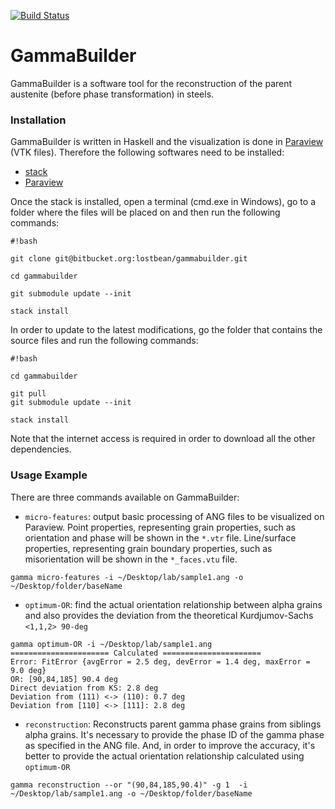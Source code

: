 [![Build Status](https://travis-ci.org/lostbean/gammabuilder.svg?branch=master)](https://travis-ci.org/lostbean/gammabuilder)

# GammaBuilder #

GammaBuilder is a software tool for the reconstruction of the parent austenite (before phase transformation) in steels.

### Installation ###

GammaBuilder is written in Haskell and the visualization is done in [Paraview](http://www.paraview.org/) (VTK files). Therefore the following softwares need to be installed:

* [stack](http://docs.haskellstack.org/en/stable/install_and_upgrade/#installupgrade)
* [Paraview](http://www.paraview.org/download/)

Once the stack is installed, open a terminal (cmd.exe in Windows), go to a folder where the files will be placed on and then run the following commands:

```
#!bash

git clone git@bitbucket.org:lostbean/gammabuilder.git

cd gammabuilder

git submodule update --init

stack install

```

In order to update to the latest modifications, go the folder that contains the source files and run the following commands:

```
#!bash

cd gammabuilder

git pull
git submodule update --init

stack install

```

Note that the internet access is required in order to download all the other dependencies.


### Usage Example ###

There are three commands available on GammaBuilder:

- `micro-features`: output basic processing of ANG files to be visualized on Paraview. Point properties, representing grain properties, such as orientation and phase will be shown in the `*.vtr` file. Line/surface properties, representing grain boundary properties, such as misorientation will be shown in the `*_faces.vtu` file.
```
gamma micro-features -i ~/Desktop/lab/sample1.ang -o ~/Desktop/folder/baseName
```

- `optimum-OR`: find the actual orientation relationship between alpha grains and also provides the deviation from the theoretical Kurdjumov-Sachs `<1,1,2> 90-deg`
```
gamma optimum-OR -i ~/Desktop/lab/sample1.ang
====================== Calculated ======================
Error: FitError {avgError = 2.5 deg, devError = 1.4 deg, maxError = 9.0 deg}
OR: [90,84,185] 90.4 deg
Direct deviation from KS: 2.8 deg
Deviation from (111) <-> (110): 0.7 deg
Deviation from [110] <-> [111]: 2.8 deg
```

- `reconstruction`: Reconstructs parent gamma phase grains from siblings alpha grains. It's necessary to provide the phase ID of the gamma phase as specified in the ANG file. And, in order to improve the accuracy, it's better to provide the actual orientation relationship calculated using `optimum-OR`
```
gamma reconstruction --or "(90,84,185,90.4)" -g 1  -i ~/Desktop/lab/sample1.ang -o ~/Desktop/folder/baseName
```
